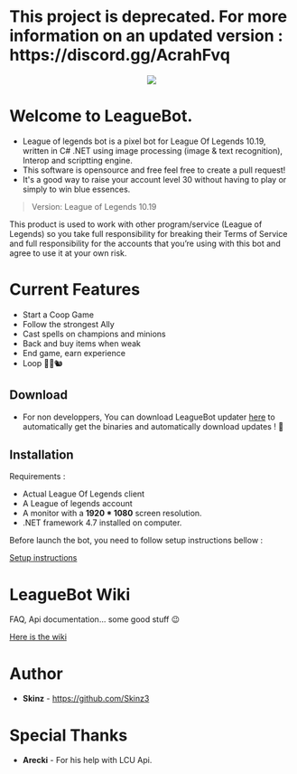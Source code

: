 
<h1>This project is deprecated. For more information on an updated version : https://discord.gg/AcrahFvq </h1>

<p align="center">
  
  <img  src="icon.png">
</p>

# Welcome to LeagueBot. 



  * League of legends bot is a pixel bot for League Of Legends 10.19, written in C# .NET using image processing (image & text recognition), Interop and scriptting engine.
  * This software is opensource and free feel free to create a pull request!
  * It's a good way to raise your account level 30 without having to play or simply to win blue essences.

  > Version: League of Legends 10.19

  This product is used to work with other program/service (League of Legends) so you take full responsibility for breaking their Terms of Service and full responsibility for the accounts that you’re using with this bot and agree to use it at your own risk.


# Current Features
  * Start a Coop Game
  * Follow the strongest Ally
  * Cast spells on champions and minions
  * Back and buy items when weak
  * End game, earn experience
  * Loop 👨‍🌾🐿️
  

## Download 
   * For non developpers, You can download LeagueBot updater [here](https://github.com/Skinz3/League-Of-Legends-BOT/raw/master/Updater.zip) to automatically get the binaries and automatically download updates ! 🤫
## Installation

   Requirements :
   * Actual League Of Legends client
   * A League of legends account
   * A monitor with a **1920 * 1080** screen resolution.
   * .NET framework 4.7 installed on computer.

   Before launch the bot, you need to follow setup instructions bellow : 

   [Setup instructions](https://github.com/Skinz3/League-Of-Legends-BOT/wiki/How-to-make-it-work)


# LeagueBot Wiki

   FAQ, Api documentation... some good stuff :wink:

   [Here is the wiki](https://github.com/Skinz3/League-Of-Legends-BOT/wiki) 

# Author

   * **Skinz** - https://github.com/Skinz3

# Special Thanks

   * **Arecki** - For his help with LCU Api.
